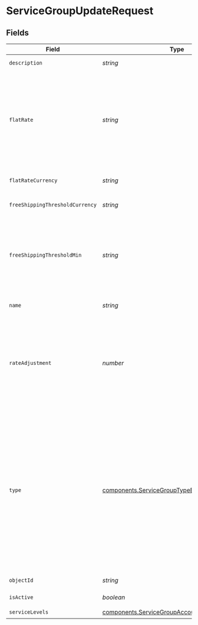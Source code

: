 # ServiceGroupUpdateRequest


## Fields

| Field                                                                                                                                                                                                                                                                                                                                                                                                                                                                                                | Type                                                                                                                                                                                                                                                                                                                                                                                                                                                                                                 | Required                                                                                                                                                                                                                                                                                                                                                                                                                                                                                             | Description                                                                                                                                                                                                                                                                                                                                                                                                                                                                                          | Example                                                                                                                                                                                                                                                                                                                                                                                                                                                                                              |
| ---------------------------------------------------------------------------------------------------------------------------------------------------------------------------------------------------------------------------------------------------------------------------------------------------------------------------------------------------------------------------------------------------------------------------------------------------------------------------------------------------- | ---------------------------------------------------------------------------------------------------------------------------------------------------------------------------------------------------------------------------------------------------------------------------------------------------------------------------------------------------------------------------------------------------------------------------------------------------------------------------------------------------- | ---------------------------------------------------------------------------------------------------------------------------------------------------------------------------------------------------------------------------------------------------------------------------------------------------------------------------------------------------------------------------------------------------------------------------------------------------------------------------------------------------- | ---------------------------------------------------------------------------------------------------------------------------------------------------------------------------------------------------------------------------------------------------------------------------------------------------------------------------------------------------------------------------------------------------------------------------------------------------------------------------------------------------- | ---------------------------------------------------------------------------------------------------------------------------------------------------------------------------------------------------------------------------------------------------------------------------------------------------------------------------------------------------------------------------------------------------------------------------------------------------------------------------------------------------- |
| `description`                                                                                                                                                                                                                                                                                                                                                                                                                                                                                        | *string*                                                                                                                                                                                                                                                                                                                                                                                                                                                                                             | :heavy_check_mark:                                                                                                                                                                                                                                                                                                                                                                                                                                                                                   | Description for the service group                                                                                                                                                                                                                                                                                                                                                                                                                                                                    | USPS shipping options                                                                                                                                                                                                                                                                                                                                                                                                                                                                                |
| `flatRate`                                                                                                                                                                                                                                                                                                                                                                                                                                                                                           | *string*                                                                                                                                                                                                                                                                                                                                                                                                                                                                                             | :heavy_minus_sign:                                                                                                                                                                                                                                                                                                                                                                                                                                                                                   | String representation of an amount to be returned as the flat rate<br/>if 1. The service group is of type `LIVE_RATE` and no matching rates<br/>were found; or 2. The service group is of type `FLAT_RATE`. Either<br/>integers or decimals are accepted. Required unless type is<br/>`FREE_SHIPPING`                                                                                                                                                                                                | 5                                                                                                                                                                                                                                                                                                                                                                                                                                                                                                    |
| `flatRateCurrency`                                                                                                                                                                                                                                                                                                                                                                                                                                                                                   | *string*                                                                                                                                                                                                                                                                                                                                                                                                                                                                                             | :heavy_minus_sign:                                                                                                                                                                                                                                                                                                                                                                                                                                                                                   | required unless type is `FREE_SHIPPING`. (ISO 4217 currency)                                                                                                                                                                                                                                                                                                                                                                                                                                         | USD                                                                                                                                                                                                                                                                                                                                                                                                                                                                                                  |
| `freeShippingThresholdCurrency`                                                                                                                                                                                                                                                                                                                                                                                                                                                                      | *string*                                                                                                                                                                                                                                                                                                                                                                                                                                                                                             | :heavy_minus_sign:                                                                                                                                                                                                                                                                                                                                                                                                                                                                                   | optional unless type is `FREE_SHIPPING`. (ISO 4217 currency)                                                                                                                                                                                                                                                                                                                                                                                                                                         | USD                                                                                                                                                                                                                                                                                                                                                                                                                                                                                                  |
| `freeShippingThresholdMin`                                                                                                                                                                                                                                                                                                                                                                                                                                                                           | *string*                                                                                                                                                                                                                                                                                                                                                                                                                                                                                             | :heavy_minus_sign:                                                                                                                                                                                                                                                                                                                                                                                                                                                                                   | For service groups of type `FREE_SHIPPING`, this field must be required to configure the minimum <br/>cart total (total cost of items in the cart) for this service group to be returned for rates at <br/>checkout. Optional unless type is `FREE_SHIPPING`                                                                                                                                                                                                                                         | 5                                                                                                                                                                                                                                                                                                                                                                                                                                                                                                    |
| `name`                                                                                                                                                                                                                                                                                                                                                                                                                                                                                               | *string*                                                                                                                                                                                                                                                                                                                                                                                                                                                                                             | :heavy_check_mark:                                                                                                                                                                                                                                                                                                                                                                                                                                                                                   | Name for the service group that will be shown to customers in the response                                                                                                                                                                                                                                                                                                                                                                                                                           | USPS Shipping                                                                                                                                                                                                                                                                                                                                                                                                                                                                                        |
| `rateAdjustment`                                                                                                                                                                                                                                                                                                                                                                                                                                                                                     | *number*                                                                                                                                                                                                                                                                                                                                                                                                                                                                                             | :heavy_minus_sign:                                                                                                                                                                                                                                                                                                                                                                                                                                                                                   | The amount in percent (%) that the service group's returned rate should be adjusted. For example, if this field is set to 5 and the matched rate price is $5.00, the returned value of the service group will be $5.25. Negative integers are also accepted and will discount the rate price by the defined percentage amount.                                                                                                                                                                       | 15                                                                                                                                                                                                                                                                                                                                                                                                                                                                                                   |
| `type`                                                                                                                                                                                                                                                                                                                                                                                                                                                                                               | [components.ServiceGroupTypeEnum](../../models/components/servicegrouptypeenum.md)                                                                                                                                                                                                                                                                                                                                                                                                                   | :heavy_check_mark:                                                                                                                                                                                                                                                                                                                                                                                                                                                                                   | The type of the service group.<br> <br/>`LIVE_RATE` - Shippo will make a rating request and return real-time rates for the shipping group, only falling back to the specified flat rate amount if no rates match a service level in the service group.<br> <br/>`FLAT_RATE` - Returns a shipping option with the specified flat rate amount.<br> <br/>`FREE_SHIPPING` - Returns a shipping option with a price of $0 only if the total cost of items exceeds the amount defined by `free_shipping_threshold_min` | FLAT_RATE                                                                                                                                                                                                                                                                                                                                                                                                                                                                                            |
| `objectId`                                                                                                                                                                                                                                                                                                                                                                                                                                                                                           | *string*                                                                                                                                                                                                                                                                                                                                                                                                                                                                                             | :heavy_check_mark:                                                                                                                                                                                                                                                                                                                                                                                                                                                                                   | The unique identifier of the given Service Group object.                                                                                                                                                                                                                                                                                                                                                                                                                                             | 80feb1633d4a43c898f005850                                                                                                                                                                                                                                                                                                                                                                                                                                                                            |
| `isActive`                                                                                                                                                                                                                                                                                                                                                                                                                                                                                           | *boolean*                                                                                                                                                                                                                                                                                                                                                                                                                                                                                            | :heavy_check_mark:                                                                                                                                                                                                                                                                                                                                                                                                                                                                                   | True if the service group is enabled, false otherwise.                                                                                                                                                                                                                                                                                                                                                                                                                                               | true                                                                                                                                                                                                                                                                                                                                                                                                                                                                                                 |
| `serviceLevels`                                                                                                                                                                                                                                                                                                                                                                                                                                                                                      | [components.ServiceGroupAccountAndServiceLevel](../../models/components/servicegroupaccountandservicelevel.md)[]                                                                                                                                                                                                                                                                                                                                                                                     | :heavy_check_mark:                                                                                                                                                                                                                                                                                                                                                                                                                                                                                   | N/A                                                                                                                                                                                                                                                                                                                                                                                                                                                                                                  |                                                                                                                                                                                                                                                                                                                                                                                                                                                                                                      |